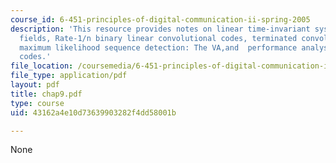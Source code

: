```yaml
---
course_id: 6-451-principles-of-digital-communication-ii-spring-2005
description: 'This resource provides notes on linear time-invariant systems over finite
  fields, Rate-1/n binary linear convolutional codes, terminated convolutional codes,
  maximum likelihood sequence detection: The VA,and  performance analysis of convolutional
  codes.'
file_location: /coursemedia/6-451-principles-of-digital-communication-ii-spring-2005/43162a4e10d73639903282f4dd58001b_chap9.pdf
file_type: application/pdf
layout: pdf
title: chap9.pdf
type: course
uid: 43162a4e10d73639903282f4dd58001b

---
```

None
